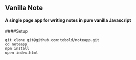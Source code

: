 ## Vanilla Note
#### A single page app for writing notes in pure vanilla Javascript


####Setup
```
git clone git@github.com:tobold/noteapp.git
cd noteapp
npm install
open index.html
```

